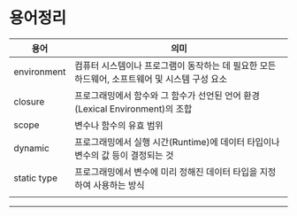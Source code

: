 # 용어정리
용어|의미|
|---|------------------|
|environment| 컴퓨터 시스템이나 프로그램이 동작하는 데 필요한 모든 하드웨어, 소프트웨어 및 시스템 구성 요소
|closure|프로그래밍에서 함수와 그 함수가 선언된 언어 환경(Lexical Environment)의 조합|
|scope|변수나 함수의 유효 범위|
|dynamic|프로그래밍에서 실행 시간(Runtime)에 데이터 타입이나 변수의 값 등이 결정되는 것|
|static type|프로그래밍에서 변수에 미리 정해진 데이터 타입을 지정하여 사용하는 방식|
|||

------  